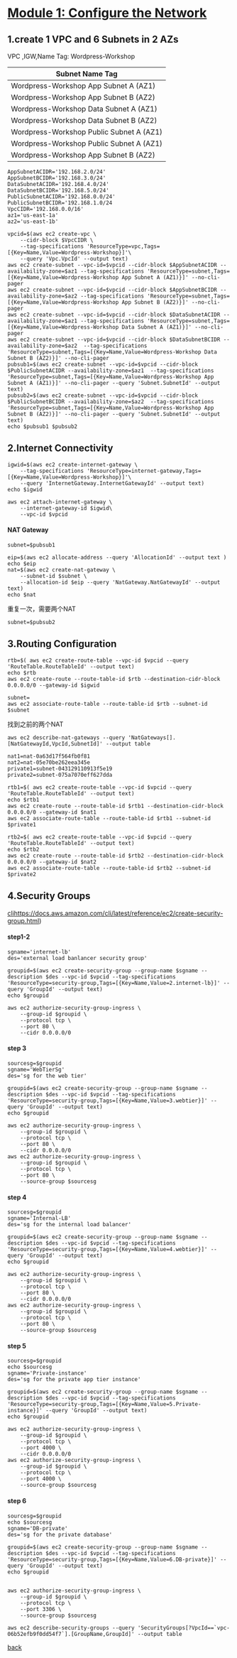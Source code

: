 # [Module 1: Configure the Network](https://catalog.us-east-1.prod.workshops.aws/workshops/5ceb632a-c07f-44a5-a3bd-b8f616a631c0/en-US/introduction/lab1)
## 1.create 1 VPC and 6 Subnets in 2 AZs
VPC ,IGW,Name Tag:	Wordpress-Workshop


| Subnet Name Tag|
| --- | 
|Wordpress-Workshop App Subnet A (AZ1)|
|Wordpress-Workshop App Subnet B (AZ2)|
|Wordpress-Workshop Data Subnet A (AZ1)|
|Wordpress-Workshop Data Subnet B (AZ2)|
|Wordpress-Workshop Public Subnet A (AZ1)|
|Wordpress-Workshop Public Subnet A (AZ1) |
|Wordpress-Workshop App Subnet B (AZ2)|



```
AppSubnetACIDR='192.168.2.0/24'
AppSubnetBCIDR='192.168.3.0/24'
DataSubnetACIDR='192.168.4.0/24'
DataSubnetBCIDR='192.168.5.0/24'
PublicSubnetACIDR='192.168.0.0/24'
PublicSubnetBCIDR='192.168.1.0/24
VpcCIDR='192.168.0.0/16'
az1='us-east-1a'
az2='us-east-1b'
```


```
vpcid=$(aws ec2 create-vpc \
    --cidr-block $VpcCIDR \
    --tag-specifications 'ResourceType=vpc,Tags=[{Key=Name,Value=Wordpress-Workshop}]'\
    --query 'Vpc.VpcId' --output text)
aws ec2 create-subnet --vpc-id=$vpcid --cidr-block $AppSubnetACIDR --availability-zone=$az1 --tag-specifications 'ResourceType=subnet,Tags=[{Key=Name,Value=Wordpress-Workshop App Subnet A (AZ1)}]' --no-cli-pager
aws ec2 create-subnet --vpc-id=$vpcid --cidr-block $AppSubnetBCIDR --availability-zone=$az2 --tag-specifications 'ResourceType=subnet,Tags=[{Key=Name,Value=Wordpress-Workshop App Subnet B (AZ2)}]' --no-cli-pager
aws ec2 create-subnet --vpc-id=$vpcid --cidr-block $DataSubnetACIDR --availability-zone=$az1 --tag-specifications 'ResourceType=subnet,Tags=[{Key=Name,Value=Wordpress-Workshop Data Subnet A (AZ1)}]' --no-cli-pager
aws ec2 create-subnet --vpc-id=$vpcid --cidr-block $DataSubnetBCIDR --availability-zone=$az2  --tag-specifications 'ResourceType=subnet,Tags=[{Key=Name,Value=Wordpress-Workshop Data Subnet B (AZ2)}]' --no-cli-pager
pubsub1=$(aws ec2 create-subnet --vpc-id=$vpcid --cidr-block $PublicSubnetACIDR --availability-zone=$az1  --tag-specifications 'ResourceType=subnet,Tags=[{Key=Name,Value=Wordpress-Workshop App Subnet A (AZ1)}]' --no-cli-pager --query 'Subnet.SubnetId' --output text)
pubsub2=$(aws ec2 create-subnet --vpc-id=$vpcid --cidr-block $PublicSubnetBCIDR --availability-zone=$az2  --tag-specifications 'ResourceType=subnet,Tags=[{Key=Name,Value=Wordpress-Workshop App Subnet B (AZ2)}]' --no-cli-pager --query 'Subnet.SubnetId' --output text)
echo $pubsub1 $pubsub2
```
## 2.Internet Connectivity
```
igwid=$(aws ec2 create-internet-gateway \
    --tag-specifications 'ResourceType=internet-gateway,Tags=[{Key=Name,Value=Wordpress-Workshop}]'\
    --query 'InternetGateway.InternetGatewayId' --output text)
echo $igwid
```
```
aws ec2 attach-internet-gateway \
    --internet-gateway-id $igwid\
    --vpc-id $vpcid 
```
#### NAT Gateway

```
subnet=$pubsub1
```
```
eip=$(aws ec2 allocate-address --query 'AllocationId' --output text )
echo $eip
nat=$(aws ec2 create-nat-gateway \
    --subnet-id $subnet \
    --allocation-id $eip --query 'NatGateway.NatGatewayId' --output text)
echo $nat
```
重复一次，需要两个NAT
```
subnet=$pubsub2
```
## 3.Routing Configuration
```
rtb=$( aws ec2 create-route-table --vpc-id $vpcid --query 'RouteTable.RouteTableId' --output text)
echo $rtb
aws ec2 create-route --route-table-id $rtb --destination-cidr-block 0.0.0.0/0 --gateway-id $igwid
```
```
subnet=
aws ec2 associate-route-table --route-table-id $rtb --subnet-id $subnet

```
找到之前的两个NAT
```
aws ec2 describe-nat-gateways --query 'NatGateways[].[NatGatewayId,VpcId,SubnetId]' --output table
```
```
nat1=nat-0a63d17f564fb0f81
nat2=nat-05e70be262eea345e
private1=subnet-043129110913f5e19
private2=subnet-075a7070eff627dda
```
```
rtb1=$( aws ec2 create-route-table --vpc-id $vpcid --query 'RouteTable.RouteTableId' --output text)
echo $rtb1
aws ec2 create-route --route-table-id $rtb1 --destination-cidr-block 0.0.0.0/0 --gateway-id $nat1
aws ec2 associate-route-table --route-table-id $rtb1 --subnet-id $private1

```

```
rtb2=$( aws ec2 create-route-table --vpc-id $vpcid --query 'RouteTable.RouteTableId' --output text)
echo $rtb2
aws ec2 create-route --route-table-id $rtb2 --destination-cidr-block 0.0.0.0/0 --gateway-id $nat2
aws ec2 associate-route-table --route-table-id $rtb2 --subnet-id $private2

```
## 4.Security Groups
[cli](https://docs.aws.amazon.com/cli/latest/reference/ec2/create-security-group.html)https://docs.aws.amazon.com/cli/latest/reference/ec2/create-security-group.html)
#### step1-2
```
sgname='internet-lb'
des='external load banlancer security group'
```
```
groupid=$(aws ec2 create-security-group --group-name $sgname --description $des --vpc-id $vpcid --tag-specifications 'ResourceType=security-group,Tags=[{Key=Name,Value=2.internet-lb}]' --query 'GroupId' --output text)
echo $groupid

```
```
aws ec2 authorize-security-group-ingress \
    --group-id $groupid \
    --protocol tcp \
    --port 80 \
    --cidr 0.0.0.0/0
```
#### step 3
```
sourcesg=$groupid
sgname='WebTierSg'
des='sg for the web tier'

```
```
groupid=$(aws ec2 create-security-group --group-name $sgname --description $des --vpc-id $vpcid --tag-specifications 'ResourceType=security-group,Tags=[{Key=Name,Value=3.webtier}]' --query 'GroupId' --output text)
echo $groupid

```
```
aws ec2 authorize-security-group-ingress \
    --group-id $groupid \
    --protocol tcp \
    --port 80 \
    --cidr 0.0.0.0/0
aws ec2 authorize-security-group-ingress \
    --group-id $groupid \
    --protocol tcp \
    --port 80 \
    --source-group $sourcesg
```
#### step 4
```
sourcesg=$groupid
sgname='Internal-LB'
des='sg for the internal load balancer'
```
```
groupid=$(aws ec2 create-security-group --group-name $sgname --description $des --vpc-id $vpcid --tag-specifications 'ResourceType=security-group,Tags=[{Key=Name,Value=4.webtier}]' --query 'GroupId' --output text)
echo $groupid

```
```
aws ec2 authorize-security-group-ingress \
    --group-id $groupid \
    --protocol tcp \
    --port 80 \
    --cidr 0.0.0.0/0
aws ec2 authorize-security-group-ingress \
    --group-id $groupid \
    --protocol tcp \
    --port 80 \
    --source-group $sourcesg
```
#### step 5

```
sourcesg=$groupid
echo $sourcesg
sgname='Private-instance'
des='sg for the private app tier instance'
```
```
groupid=$(aws ec2 create-security-group --group-name $sgname --description $des --vpc-id $vpcid --tag-specifications 'ResourceType=security-group,Tags=[{Key=Name,Value=5.Private-instance}]' --query 'GroupId' --output text)
echo $groupid
```

```
aws ec2 authorize-security-group-ingress \
    --group-id $groupid \
    --protocol tcp \
    --port 4000 \
    --cidr 0.0.0.0/0
aws ec2 authorize-security-group-ingress \
    --group-id $groupid \
    --protocol tcp \
    --port 4000 \
    --source-group $sourcesg
```
#### step 6

```
sourcesg=$groupid
echo $sourcesg
sgname='DB-private'
des='sg for the private database'
```
```
groupid=$(aws ec2 create-security-group --group-name $sgname --description $des --vpc-id $vpcid --tag-specifications 'ResourceType=security-group,Tags=[{Key=Name,Value=6.DB-private}]' --query 'GroupId' --output text)
echo $groupid
```
```

aws ec2 authorize-security-group-ingress \
    --group-id $groupid \
    --protocol tcp \
    --port 3306 \
    --source-group $sourcesg
```
```
aws ec2 describe-security-groups --query 'SecurityGroups[?VpcId==`vpc-06b52efb9f0dd54f7`].[GroupName,GroupId]' --output table
```
[back](readme.md)

